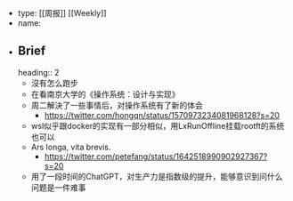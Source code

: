 - type: [[周报]] [[Weekly]]
- name:
- ## Brief
  heading:: 2
	- 沒有怎么跑步
	- 在看南京大学的《操作系统：设计与实现》
	- 周二解決了一些事情后，对操作系统有了新的体会
		- https://twitter.com/hongqn/status/1570973234081968128?s=20
	- wsl似乎跟docker的实现有一部分相似，用LxRunOffline挂载rootft的系统也可以
	- Ars longa, vita brevis.
		- https://twitter.com/petefang/status/1642518990902927367?s=20
	- 用了一段时间的ChatGPT，对生产力是指数级的提升，能够意识到问什么问题是一件难事